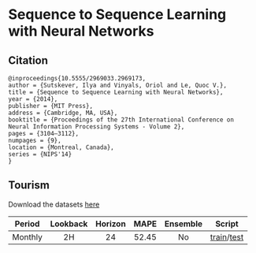 # Sequence to Sequence Learning with Neural Networks

## Citation

```
@inproceedings{10.5555/2969033.2969173,
author = {Sutskever, Ilya and Vinyals, Oriol and Le, Quoc V.},
title = {Sequence to Sequence Learning with Neural Networks},
year = {2014},
publisher = {MIT Press},
address = {Cambridge, MA, USA},
booktitle = {Proceedings of the 27th International Conference on Neural Information Processing Systems - Volume 2},
pages = {3104–3112},
numpages = {9},
location = {Montreal, Canada},
series = {NIPS'14}
}
```

## Tourism

Download the datasets [here](https://robjhyndman.com/data/27-3-Athanasopoulos1.zip)

| Period | Lookback | Horizon | MAPE | Ensemble | Script |
|:---:|:---:|:---:|:---:|:---:|:---:|
| Monthly | 2H | 24 | 52.45 | No | [train](https://github.com/TakuyaShintate/tsts/tree/main/benchmark/seq2seq/train_tourism_monthly.py)/[test](https://github.com/TakuyaShintate/tsts/tree/main/benchmark/seq2seq/test_tourism_monthly.py) |

